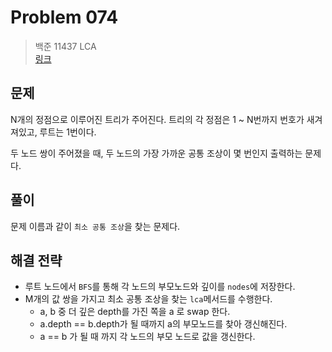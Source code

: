 # Problem 074

> 백준 11437 LCA
> <br/>
> [링크](https://www.acmicpc.net/problem/11437)

## 문제

N개의 정점으로 이루어진 트리가 주어진다. 트리의 각 정점은 1 ~ N번까지 번호가 새겨져있고, 루트는 1번이다.

두 노드 쌍이 주어졌을 때, 두 노드의 가장 가까운 공통 조상이 몇 번인지 출력하는 문제다.

## 풀이

문제 이름과 같이 `최소 공통 조상`을 찾는 문제다.

## 해결 전략

- 루트 노드에서 `BFS`를 통해 각 노드의 부모노드와 깊이를 `nodes`에 저장한다.
- M개의 값 쌍을 가지고 최소 공통 조상을 찾는 `lca`메서드를 수행한다.
    - a, b 중 더 깊은 depth를 가진 쪽을 a 로 swap 한다.
    - a.depth == b.depth가 될 때까지 a의 부모노드를 찾아 갱신해진다.
    - a == b 가 될 때 까지 각 노드의 부모 노드로 값을 갱신한다.